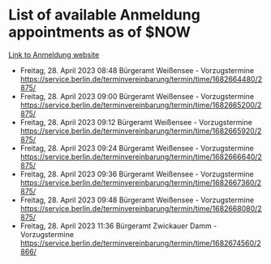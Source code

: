 # List of available Anmeldung appointments as of $NOW
[Link to Anmeldung website](https://service.berlin.de/terminvereinbarung/termin/tag.php?termin=1&anliegen[]=120686&dienstleisterlist=122210,122217,327316,122219,327312,122227,327314,122231,327346,122243,327348,122254,122252,329742,122260,329745,122262,329748,122271,327278,122273,327274,122277,327276,330436,122280,327294,122282,327290,122284,327292,122291,327270,122285,327266,122286,327264,122296,327268,150230,329760,122297,327286,122294,327284,122312,329763,122314,329775,122304,327330,122311,327334,122309,327332,317869,122281,327352,122279,329772,122283,122276,327324,122274,327326,122267,329766,122246,327318,122251,327320,122257,327322,122208,327298,122226,327300&herkunft=http%3A%2F%2Fservice.berlin.de%2Fdienstleistung%2F120686%2F)
- Freitag, 28. April 2023 08:48 Bürgeramt Weißensee - Vorzugstermine https://service.berlin.de/terminvereinbarung/termin/time/1682664480/2875/
- Freitag, 28. April 2023 09:00 Bürgeramt Weißensee - Vorzugstermine https://service.berlin.de/terminvereinbarung/termin/time/1682665200/2875/
- Freitag, 28. April 2023 09:12 Bürgeramt Weißensee - Vorzugstermine https://service.berlin.de/terminvereinbarung/termin/time/1682665920/2875/
- Freitag, 28. April 2023 09:24 Bürgeramt Weißensee - Vorzugstermine https://service.berlin.de/terminvereinbarung/termin/time/1682666640/2875/
- Freitag, 28. April 2023 09:36 Bürgeramt Weißensee - Vorzugstermine https://service.berlin.de/terminvereinbarung/termin/time/1682667360/2875/
- Freitag, 28. April 2023 09:48 Bürgeramt Weißensee - Vorzugstermine https://service.berlin.de/terminvereinbarung/termin/time/1682668080/2875/
- Freitag, 28. April 2023 11:36 Bürgeramt Zwickauer Damm - Vorzugstermine https://service.berlin.de/terminvereinbarung/termin/time/1682674560/2866/
